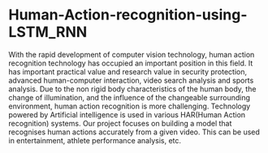 # Human-Action-recognition-using-LSTM_RNN
With the rapid development of computer vision technology, human action recognition technology has occupied an important position in this field. It has important practical value and research value in security protection, advanced human-computer interaction, video search analysis and sports analysis. Due to the non rigid body characteristics of the human body, the change of illumination, and the influence of the changeable surrounding environment, human action recognition is more challenging. Technology powered by Artificial intelligence is used in various HAR(Human Action recognition) systems.  Our project focuses on building a model that recognises human actions accurately from a given video. This can be used in entertainment, athlete performance analysis, etc.
